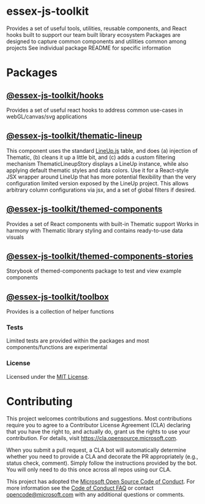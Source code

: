 # essex-js-toolkit

Provides a set of useful tools, utilities, reusable components, and React hooks built to support our team built library ecosystem
Packages are designed to capture common components and utilities common among projects
See individual package README for specific information

# Packages

## [@essex-js-toolkit/hooks](packages/hooks/README.md)

Provides a set of useful react hooks to address common use-cases in webGL/canvas/svg applications

## [@essex-js-toolkit/thematic-lineup](packages/thematic-lineup/README.md)

This component uses the standard [LineUp.js](https://lineup.js.org/) table, and does (a) injection of Thematic, (b) cleans it up a little bit, and (c) adds a custom filtering mechanism
ThematicLineupStory displays a LineUp instance, while also applying default thematic styles and data colors.
Use it for a React-style JSX wrapper around LineUp that has more potential flexibility than the very configuration limited version exposed by the LineUp project.
This allows arbitrary column configurations via jsx, and a set of global filters if desired.

## [@essex-js-toolkit/themed-components](packages/themed-components/README.md)

Provides a set of React components with built-in Thematic support
Works in harmony with Thematic library styling and contains ready-to-use data visuals

## [@essex-js-toolkit/themed-components-stories](packages/themed-components-stories/README.md)

Storybook of themed-components package to test and view example components

## [@essex-js-toolkit/toolbox](packages/toolbox/README.md)

Provides is a collection of helper functions

### Tests

Limited tests are provided within the packages and most components/functions are experimental

### License

Licensed under the [MIT License](./LICENSE).


# Contributing

This project welcomes contributions and suggestions.  Most contributions require you to agree to a
Contributor License Agreement (CLA) declaring that you have the right to, and actually do, grant us
the rights to use your contribution. For details, visit https://cla.opensource.microsoft.com.

When you submit a pull request, a CLA bot will automatically determine whether you need to provide
a CLA and decorate the PR appropriately (e.g., status check, comment). Simply follow the instructions
provided by the bot. You will only need to do this once across all repos using our CLA.

This project has adopted the [Microsoft Open Source Code of Conduct](https://opensource.microsoft.com/codeofconduct/).
For more information see the [Code of Conduct FAQ](https://opensource.microsoft.com/codeofconduct/faq/) or
contact [opencode@microsoft.com](mailto:opencode@microsoft.com) with any additional questions or comments.
